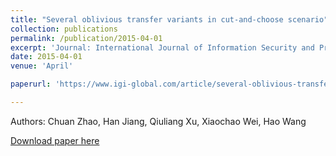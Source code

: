 ```yaml
---
title: "Several oblivious transfer variants in cut-and-choose scenario"
collection: publications
permalink: /publication/2015-04-01
excerpt: 'Journal: International Journal of Information Security and Privacy (IJISP)'
date: 2015-04-01
venue: 'April'

paperurl: 'https://www.igi-global.com/article/several-oblivious-transfer-variants-in-cut-and-choose-scenario/148063'

---
```

Authors: Chuan Zhao, Han Jiang, Qiuliang Xu, Xiaochao Wei, Hao Wang

[Download paper here](https://www.igi-global.com/article/several-oblivious-transfer-variants-in-cut-and-choose-scenario/148063')
